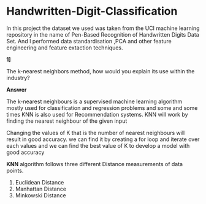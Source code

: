 # Handwritten-Digit-Classification

In this project the dataset we used was taken from the UCI machine learning repository in the name of Pen-Based Recognition of Handwritten Digits Data Set.
And I performed data standardisation ,PCA and other feature engineering and feature extaction techniques.

**1]**  

   The k-nearest neighbors method, how would you explain its use within the industry?


**Answer**

  The k-nearest neighbours is a supervised machine learning algorithm mostly used for classification and regression problems and some and some times KNN is also used for Recommendation systems. KNN will work by finding the nearest neighbour of the given input

   Changing the values of K that is the number of nearest neighbours will result in good accuracy. we can find it by creating a for loop and iterate over each values and we can find the best value of K to develop a model with good accuracy



  **KNN** algorithm follows three different Distance measurements of data points.


1. Euclidean Distance
2. Manhattan Distance
3. Minkowski  Distance
